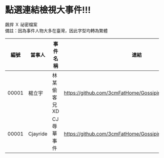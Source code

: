 # 點選連結檢視大事件!!!

飆捍 Ｘ 祕密檔案<br>
備註：因為事件人物大多在臺灣，因此字型均轉為繁體

| 編號 | 當事人 | 事件名稱 | 連結 |
| ----- | ----- | ------------ | --------------------------------------------------------- |
| 00001 | 楊立宇 | 林某偷客兄 XD  | https://github.com/3cmFatHome/Gossiping/tree/master/00001 |
| 00001 | Cjayride | CJ 辱華事件 | https://github.com/3cmFatHome/Gossiping/tree/master/00001 |
